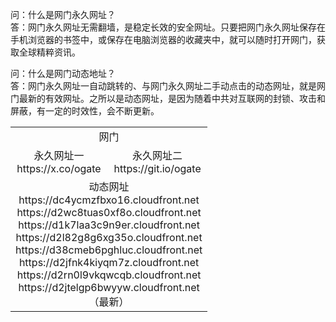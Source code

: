 ﻿<table>
  <tr><td colspan=2 align=center>网门</td></tr>
  <tr>
    <td align=center>永久网址一<br/>https://x.co/ogate</td>
    <td align=center>永久网址二<br/>https://git.io/ogate</td>
  </tr>
  <tr><td colspan=2 align=center>动态网址
<br>https://dc4ycmzfbxo16.cloudfront.net
<br>https://d2wc8tuas0xf8o.cloudfront.net
<br>https://d1k7laa3c9n9er.cloudfront.net
<br>https://d2l82g8g6xg35o.cloudfront.net
<br>https://d38cmeb6pghluc.cloudfront.net
<br>https://d2jfnk4kiyqm7z.cloudfront.net
<br>https://d2rn0l9vkqwcqb.cloudfront.net
<br>https://d2jtelgp6bwyyw.cloudfront.net
    <br/>（最新）</td>
  </tr>
  <tr>
        <p>
        问：什么是网门永久网址？<br/>
        答：网门永久网址无需翻墙，是稳定长效的安全网址。只要把网门永久网址保存在手机浏览器的书签中，或保存在电脑浏览器的收藏夹中，就可以随时打开网门，获取全球精粹资讯。
        </p>
        <p>
        问：什么是网门动态地址？<br/>
        答：网门永久网址一自动跳转的、与网门永久网址二手动点击的动态网址，就是网门最新的有效网址。之所以是动态网址，是因为随着中共对互联网的封锁、攻击和屏蔽，有一定的时效性，会不断更新。
        </p>
  </tr>
